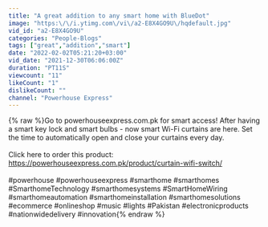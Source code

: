 ```yaml
---
title: "A great addition to any smart home with BlueDot"
image: "https:\/\/i.ytimg.com\/vi\/a2-E8X4GO9U\/hqdefault.jpg"
vid_id: "a2-E8X4GO9U"
categories: "People-Blogs"
tags: ["great","addition","smart"]
date: "2022-02-02T05:21:20+03:00"
vid_date: "2021-12-30T06:06:00Z"
duration: "PT11S"
viewcount: "11"
likeCount: "1"
dislikeCount: ""
channel: "Powerhouse Express"
---
```

{% raw %}Go to powerhouseexpress.com.pk for smart access! After having a smart key lock and smart bulbs - now smart Wi-Fi curtains are here. Set the time to automatically open and close your curtains every day.<br /><br />Click here to order this product: <a rel="nofollow" target="blank" href="https://powerhouseexpress.com.pk/product/curtain-wifi-switch/">https://powerhouseexpress.com.pk/product/curtain-wifi-switch/</a><br /><br />#powerhouse #powerhouseexpress #smarthome #smarthomes #SmarthomeTechnology #smarthomesystems #SmartHomeWiring #smarthomeautomation #smarthomeinstallation #smarthomesolutions #ecommerce #onlineshop #music #lights #Pakistan #electronicproducts #nationwidedelivery #innovation{% endraw %}
